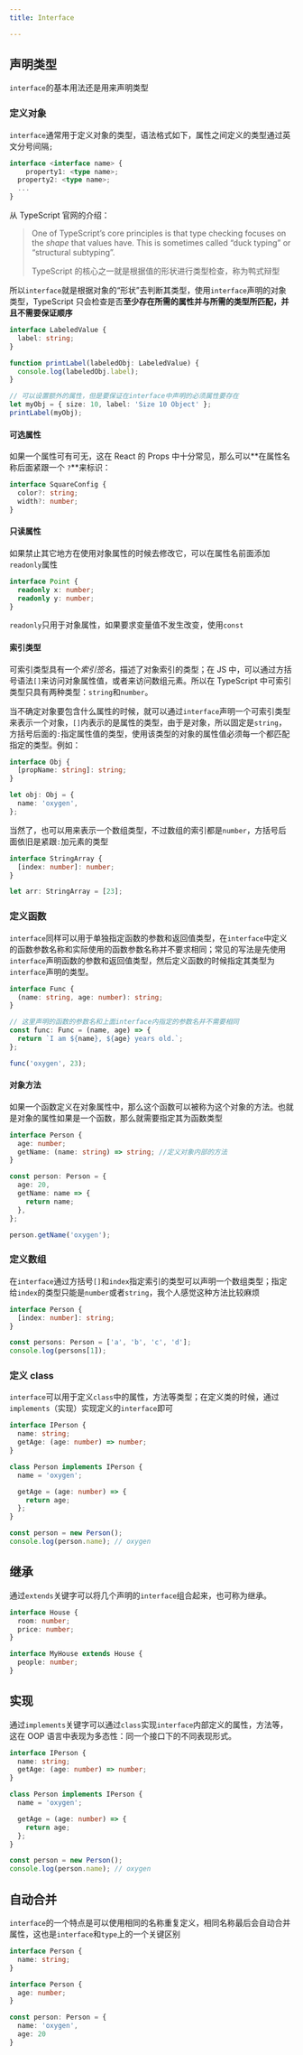 ```yaml
---
title: Interface

---
```


## 声明类型

`interface`的基本用法还是用来声明类型

### 定义对象

`interface`通常用于定义对象的类型，语法格式如下，属性之间定义的类型通过英文分号间隔`;`

```typescript
interface <interface name> {
	property1: <type name>;
  property2: <type name>;
  ...
}
```

从 TypeScript 官网的介绍：

> One of TypeScript’s core principles is that type checking focuses on the _shape_ that values have. This is sometimes called “duck typing” or “structural subtyping”.
>
> TypeScript 的核心之一就是根据值的形状进行类型检查，称为鸭式辩型

所以`interface`就是根据对象的“形状”去判断其类型，使用`interface`声明的对象类型，TypeScript 只会检查是否**至少存在所需的属性并与所需的类型所匹配，并且不需要保证顺序**

```typescript
interface LabeledValue {
  label: string;
}

function printLabel(labeledObj: LabeledValue) {
  console.log(labeledObj.label);
}

// 可以设置额外的属性，但是要保证在interface中声明的必须属性要存在
let myObj = { size: 10, label: 'Size 10 Object' };
printLabel(myObj);
```

#### 可选属性

如果一个属性可有可无，这在 React 的 Props 中十分常见，那么可以**在属性名称后面紧跟一个 `?`**来标识：

```typescript
interface SquareConfig {
  color?: string;
  width?: number;
}
```

#### 只读属性

如果禁止其它地方在使用对象属性的时候去修改它，可以在属性名前面添加`readonly`属性

```typescript
interface Point {
  readonly x: number;
  readonly y: number;
}
```

`readonly`只用于对象属性，如果要求变量值不发生改变，使用`const`

#### 索引类型

可索引类型具有一个*索引签名*，描述了对象索引的类型；在 JS 中，可以通过方括号语法`[]`来访问对象属性值，或者来访问数组元素。所以在 TypeScript 中可索引类型只具有两种类型：`string`和`number`。

当不确定对象要包含什么属性的时候，就可以通过`interface`声明一个可索引类型来表示一个对象，`[]`内表示的是属性的类型，由于是对象，所以固定是`string`，方括号后面的`:`指定属性值的类型，使用该类型的对象的属性值必须每一个都匹配指定的类型。例如：

```typescript
interface Obj {
  [propName: string]: string;
}

let obj: Obj = {
  name: 'oxygen',
};
```

当然了，也可以用来表示一个数组类型，不过数组的索引都是`number`，方括号后面依旧是紧跟`:`加元素的类型

```typescript
interface StringArray {
  [index: number]: number;
}

let arr: StringArray = [23];
```

### 定义函数

`interface`同样可以用于单独指定函数的参数和返回值类型，在`interface`中定义的函数参数名称和实际使用的函数参数名称并不要求相同；常见的写法是先使用`interface`声明函数的参数和返回值类型，然后定义函数的时候指定其类型为`interface`声明的类型。

```typescript
interface Func {
  (name: string, age: number): string;
}

// 这里声明的函数的参数名和上面interface内指定的参数名并不需要相同
const func: Func = (name, age) => {
  return `I am ${name}, ${age} years old.`;
};

func('oxygen', 23);
```

#### 对象方法

如果一个函数定义在对象属性中，那么这个函数可以被称为这个对象的方法。也就是对象的属性如果是一个函数，那么就需要指定其为函数类型

```typescript
interface Person {
  age: number;
  getName: (name: string) => string; //定义对象内部的方法
}

const person: Person = {
  age: 20,
  getName: name => {
    return name;
  },
};

person.getName('oxygen');
```

### 定义数组

在`interface`通过方括号`[]`和`index`指定索引的类型可以声明一个数组类型；指定给`index`的类型只能是`number`或者`string`，我个人感觉这种方法比较麻烦

```typescript
interface Person {
  [index: number]: string;
}

const persons: Person = ['a', 'b', 'c', 'd'];
console.log(persons[1]);
```

### 定义 class

`interface`可以用于定义`class`中的属性，方法等类型；在定义类的时候，通过`implements`（实现）实现定义的`interface`即可

```typescript
interface IPerson {
  name: string;
  getAge: (age: number) => number;
}

class Person implements IPerson {
  name = 'oxygen';

  getAge = (age: number) => {
    return age;
  };
}

const person = new Person();
console.log(person.name); // oxygen
```

## 继承

通过`extends`关键字可以将几个声明的`interface`组合起来，也可称为继承。

```typescript
interface House {
  room: number;
  price: number;
}

interface MyHouse extends House {
  people: number;
}
```

## 实现

通过`implements`关键字可以通过`class`实现`interface`内部定义的属性，方法等，这在 OOP 语言中表现为多态性：同一个接口下的不同表现形式。

```typescript
interface IPerson {
  name: string;
  getAge: (age: number) => number;
}

class Person implements IPerson {
  name = 'oxygen';

  getAge = (age: number) => {
    return age;
  };
}

const person = new Person();
console.log(person.name); // oxygen
```

## 自动合并

`interface`的一个特点是可以使用相同的名称重复定义，相同名称最后会自动合并属性，这也是`interface`和`type`上的一个关键区别

```typescript
interface Person {
  name: string;
}

interface Person {
  age: number;
}

const person: Person = {
  name: 'oxygen',
  age: 20
}
```